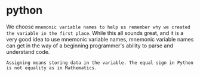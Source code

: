 # python

We choose `mnemonic variable names to help us remember why we created the variable in the first place`. While this all sounds great, and it is a very good idea to use mnemonic variable names, mnemonic variable names can get in the way of a beginning programmer's ability to parse and understand code.


`Assigning means storing data in the variable. The equal sign in Python is not equality as in Mathematics.`
